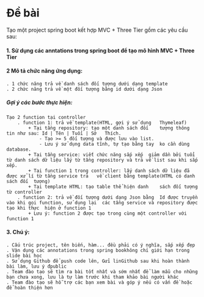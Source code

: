 # Đề bài
Tạo một project spring boot kết hợp MVC + Three Tier gồm các yêu cầu sau:
#### 1. Sử dụng các anntations trong spring boot để tạo mô hình MVC + Three Tier
#### 2 Mô tả chức năng ứng dụng:
    . 1 chức năng trả về danh sách đối tượng dưới dạng template
    . 2 chức năng trả về một đối tượng bằng id dưới dạng Json
##### Gợi ý các bước thực hiện:
    Tạo 2 function tại controller
        . function 1: trả về template(HTML, gợi ý sử dụng   Thymeleaf) 
            + Tại tầng repository: tạo một danh sách đối    tượng thông tin như sau: Id | Tên | Tuổi | Sở   Thích.
                - Tạo >= 5 đối tượng và được lưu vào list.
                - Lưu ý sử dụng data tĩnh, tự tạo bằng tay  ko cần dùng database.
            + Tại tầng service: viết chức năng sắp xếp  giảm dần bởi tuổi từ danh sách dữ liệu lấy từ tầng repository và trả về list sau khi sắp xếp.
            + Tại function 1 trong controller: lấy danh sách dữ liệu đã được xử lí từ tầng service trả   về client bằng template(HTML có danh sách đối  tượng)
            + Tại template HTML: tạo table thể hiện danh    sách đối tượng từ controller
        . function 2: trả về đối tượng dưới dạng Json bằng  Id được truyền vào khi gọi function, sử dụng lại  các tầng service và repository được tạo khi thực  hiện ở function 1
            + Lưu ý: function 2 được tạo trong cùng một controller với function 1
#### 3. Chú ý:
    . Cấu trúc project, tên biến, hàm... đều phải có ý nghĩa, sắp xếp đẹp
    . Vận dụng các annotations trong spring bookhông chỉ giới hạn trong slide bài học
    . Sử dụng Github để push code lên, Gửi linGithub sau khi hoàn thành bài làm, lưu ý đpublic
    . Team đào tạo sẽ tìm ra bài tốt nhất và sớm nhất để làm mẫu cho những bạn chưa xong, lưu là tự làm trước khi tham khảo bài người khác
    . Team đào tạo sẽ hỗ trợ các bạn xem bài và góp ý nếu có vấn đề hoặc để hoàn thiện hơn
